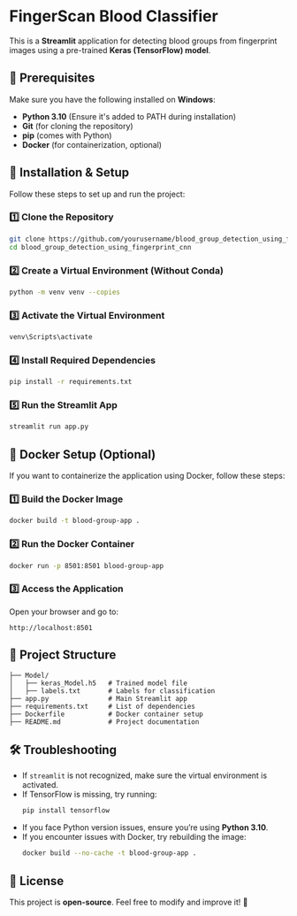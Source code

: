 # FingerScan Blood Classifier

This is a **Streamlit** application for detecting blood groups from fingerprint images using a pre-trained **Keras (TensorFlow) model**.

## 📌 Prerequisites
Make sure you have the following installed on **Windows**:
- **Python 3.10** (Ensure it's added to PATH during installation)
- **Git** (for cloning the repository)
- **pip** (comes with Python)
- **Docker** (for containerization, optional)

## 🚀 Installation & Setup
Follow these steps to set up and run the project:

### 1️⃣ Clone the Repository
```sh
git clone https://github.com/yourusername/blood_group_detection_using_fingerprint_cnn.git
cd blood_group_detection_using_fingerprint_cnn
```

### 2️⃣ Create a Virtual Environment (Without Conda)
```sh
python -m venv venv --copies
```

### 3️⃣ Activate the Virtual Environment
```sh
venv\Scripts\activate
```

### 4️⃣ Install Required Dependencies
```sh
pip install -r requirements.txt
```

### 5️⃣ Run the Streamlit App
```sh
streamlit run app.py
```

## 🐳 Docker Setup (Optional)
If you want to containerize the application using Docker, follow these steps:

### 1️⃣ Build the Docker Image
```sh
docker build -t blood-group-app .
```

### 2️⃣ Run the Docker Container
```sh
docker run -p 8501:8501 blood-group-app
```

### 3️⃣ Access the Application
Open your browser and go to:
```
http://localhost:8501
```

## 📂 Project Structure
```
├── Model/
│   ├── keras_Model.h5   # Trained model file
│   ├── labels.txt       # Labels for classification
├── app.py               # Main Streamlit app
├── requirements.txt     # List of dependencies
├── Dockerfile           # Docker container setup
├── README.md            # Project documentation
```

## 🛠 Troubleshooting
- If `streamlit` is not recognized, make sure the virtual environment is activated.
- If TensorFlow is missing, try running:
  ```sh
  pip install tensorflow
  ```
- If you face Python version issues, ensure you’re using **Python 3.10**.
- If you encounter issues with Docker, try rebuilding the image:
  ```sh
  docker build --no-cache -t blood-group-app .
  ```

## 📜 License
This project is **open-source**. Feel free to modify and improve it! 🎉
